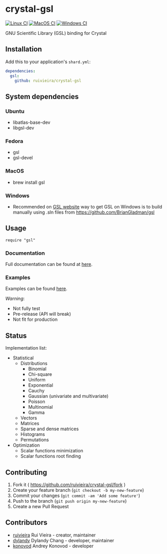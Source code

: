 # crystal-gsl

[![Linux CI](https://github.com/ruivieira/crystal-gsl/actions/workflows/linux.yml/badge.svg)](https://github.com/ruivieira/crystal-gsl/actions/workflows/linux.yml)
[![MacOS CI](https://github.com/ruivieira/crystal-gsl/actions/workflows/macos.yml/badge.svg)](https://github.com/ruivieira/crystal-gsl/actions/workflows/macos.yml)
[![Windows CI](https://github.com/ruivieira/crystal-gsl/actions/workflows/windows.yml/badge.svg)](https://github.com/ruivieira/crystal-gsl/actions/workflows/windows.yml)

GNU Scientific Library (GSL) binding for Crystal

## Installation

Add this to your application's `shard.yml`:

```yaml
dependencies:
  gsl:
    github: ruivieira/crystal-gsl
```

## System dependencies

### Ubuntu

- libatlas-base-dev
- libgsl-dev

### Fedora

- gsl
- gsl-devel

### MacOS

- brew install gsl

### Windows

 - Recommended on [GSL website](https://www.gnu.org/software/gsl/extras/native_win_builds.html) way to get GSL on Windows is to build manually using .sln files from https://github.com/BrianGladman/gsl
## Usage

```crystal
require "gsl"
```

### Documentation

Full documentation can be found at [here](https://ruivieira.github.io/crystal-gsl/).

### Examples

Examples can be found [here](https://ruivieira.github.io/projects/crystal-gsl/).

_Warning_:

- Not fully test
- Pre-release (API will break)
- Not fit for production

## Status

Implementation list:

- Statistical
  - Distributions
    - Binomial
    - Chi-square
    - Uniform
    - Exponential
    - Cauchy
    - Gaussian (univariate and multivariate)
    - Poisson
    - Multinomial
    - Gamma
  - Vectors
  - Matrices
  - Sparse and dense matrices
  - Histograms
  - Permutations
- Optimization
  - Scalar functions minimization
  - Scalar functions root finding

## Contributing

1. Fork it ( https://github.com/ruivieira/crystal-gsl/fork )
2. Create your feature branch (`git checkout -b my-new-feature`)
3. Commit your changes (`git commit -am 'Add some feature'`)
4. Push to the branch (`git push origin my-new-feature`)
5. Create a new Pull Request

## Contributors

- [ruivieira](https://github.com/ruivieira) Rui Vieira - creator, maintainer
- [dylandy](https://github.com/dylandy) Dylandy Chang - developer, maintainer
- [konovod](https://github.com/konovod) Andrey Konovod - developer
